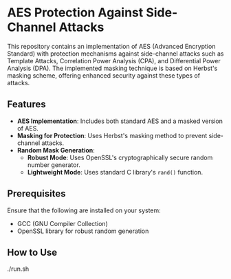 # AES Protection Against Side-Channel Attacks

This repository contains an implementation of AES (Advanced Encryption Standard) with protection mechanisms against side-channel attacks such as Template Attacks, Correlation Power Analysis (CPA), and Differential Power Analysis (DPA). The implemented masking technique is based on Herbst's masking scheme, offering enhanced security against these types of attacks.

## Features

- **AES Implementation**: Includes both standard AES and a masked version of AES.
- **Masking for Protection**: Uses Herbst's masking method to prevent side-channel attacks.
- **Random Mask Generation**:
  - **Robust Mode**: Uses OpenSSL's cryptographically secure random number generator.
  - **Lightweight Mode**: Uses standard C library's `rand()` function.

## Prerequisites

Ensure that the following are installed on your system:

- GCC (GNU Compiler Collection)
- OpenSSL library for robust random generation

## How to Use

./run.sh
